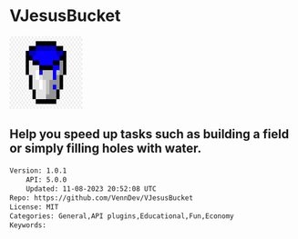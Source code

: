 # VJesusBucket
<img src="https://raw.githubusercontent.com/VennDev/VJesusBucket/073e1eba650d735bea3219d68e579a2625756d86/icon.png" width="128" height="128" />

## Help you speed up tasks such as building a field or simply filling holes with water.
```properties
Version: 1.0.1
    API: 5.0.0
    Updated: 11-08-2023 20:52:08 UTC
Repo: https://github.com/VennDev/VJesusBucket
License: MIT
Categories: General,API plugins,Educational,Fun,Economy
Keywords: 
```